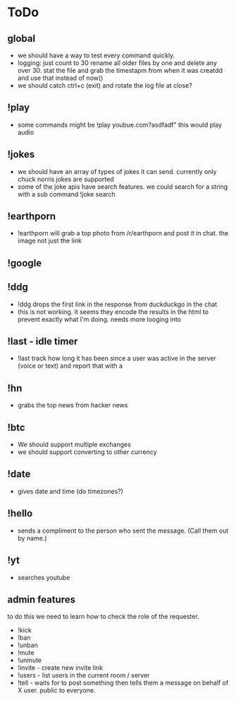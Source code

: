 # ToDo

## global

- we should have a way to test every command quickly.
- logging: just count to 30 rename all older files by one and delete any over 30.  stat the file and grab the timestapm from when it was creatdd and use that instead of now()
- we should catch ctrl+c (exit) and rotate the log file at close?
## !play

- some commands might be !play youbue.com?asdfadf" this would play audio
## !jokes

- we should have an array of types of jokes it can send. currently only chuck norris jokes are supported
- some of the joke apis have search features. we could search for a string with a sub command !joke search <term>
## !earthporn

- !earthporn will grab a top photo from /r/earthporn and post it in chat. the image not just the link

## !google

## !ddg

- !ddg <string> drops the first link in the response from duckduckgo in the chat
 - this is not working. it seems they encode the results in the html to prevent exactly what I'm doing. needs more looging into

## !last - idle timer

- !last <username> track how long it has been since a user was active in the server (voice or text) and report that with a

## !hn

 - grabs the top news from hacker news

## !btc

- We should support multiple exchanges
- we should support converting to other currency

## !date

 - gives date and time (do timezones?)

## !hello

 - sends a compliment to the person who sent the message. (Call them out by name.)

## !yt

 - searches youtube
## admin features

to do this we need to learn how to check the role of the requester.
 - !kick
 - !ban
 - !unban
 - !mute
 - !unmute
 - !invite - create new invite link
 - !users - list users in the current room / server
 - !tell <user> - waits for <user> to post something then tells them a message on behalf of X user. public to everyone.